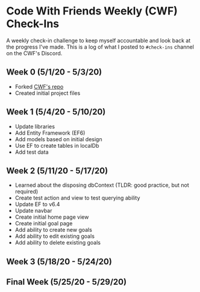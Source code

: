 # Code With Friends Weekly (CWF) Check-Ins
A weekly check-in challenge to keep myself accountable and look back at the progress I've made.
This is a log of what I posted to `#check-ins` channel on the CWF's Discord.

## Week 0 (5/1/20 - 5/3/20)
* Forked [CWF's repo](https://github.com/ScottKwang/CodeWithFriends-Spring2020)
* Created initial project files

## Week 1 (5/4/20 - 5/10/20)
* Update libraries
* Add Entity Framework (EF6)
* Add models based on initial design
* Use EF to create tables in localDb
* Add test data

## Week 2 (5/11/20 - 5/17/20)
* Learned about the disposing dbContext (TLDR: good practice, but not required)
* Create test action and view to test querying ability
* Update EF to v6.4
* Update navbar
* Create initial home page view
* Create initial goal page
* Add ability to create new goals
* Add ability to edit existing goals
* Add ability to delete existing goals

## Week 3 (5/18/20 - 5/24/20)

## Final Week (5/25/20 - 5/29/20)
